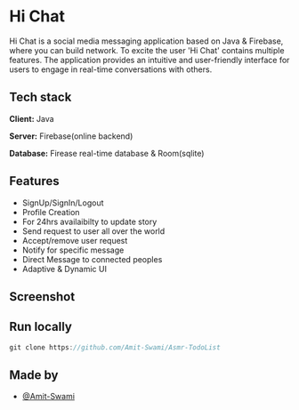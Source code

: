   # Hi Chat

  Hi Chat is a social media messaging application based on Java & Firebase, where you can build network. To excite the user 'Hi Chat' contains multiple features. The application provides an intuitive and user-friendly interface for users to engage in real-time conversations with others.

  ## Tech stack

**Client:** Java

**Server:** Firebase(online backend)

**Database:** Firease real-time database & Room(sqlite)

## Features

- SignUp/SignIn/Logout
- Profile Creation
- For 24hrs availaibilty to update story
- Send request to user all over the world
- Accept/remove user request
- Notify for specific message
- Direct Message to connected peoples
- Adaptive & Dynamic UI

## Screenshot

## Run locally
```javascript
git clone https://github.com/Amit-Swami/Asmr-TodoList
```

## Made by
- [@Amit-Swami](https://github.com/Amit-Swami)
